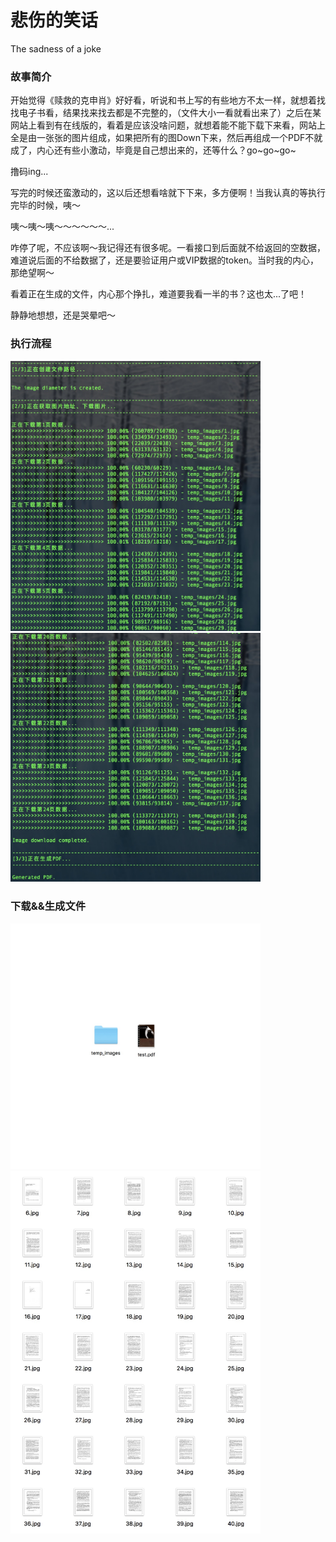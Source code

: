 # 悲伤的笑话
The sadness of a joke

### 故事简介

  开始觉得《赎救的克申肖》好好看，听说和书上写的有些地方不太一样，就想着找找电子书看，结果找来找去都是不完整的，（文件大小一看就看出来了）之后在某网站上看到有在线版的，看着是应该没啥问题，就想着能不能下载下来看，网站上全是由一张张的图片组成，如果把所有的图Down下来，然后再组成一个PDF不就成了，内心还有些小激动，毕竟是自己想出来的，还等什么？go~go~go~
  
  撸码ing...
  
  写完的时候还蛮激动的，这以后还想看啥就下下来，多方便啊！当我认真的等执行完毕的时候，咦〜
  
  咦〜咦〜咦〜〜〜〜〜〜...
  
  咋停了呢，不应该啊〜我记得还有很多呢。一看接口到后面就不给返回的空数据，难道说后面的不给数据了，还是要验证用户或VIP数据的token。当时我的内心，那绝望啊〜
  
  看着正在生成的文件，内心那个挣扎，难道要我看一半的书？这也太...了吧！
  
  静静地想想，还是哭晕吧〜

### 执行流程

<img src="./readmeImg/1.jpg" width="400" alt="执行流程1、2"/>
<img src="./readmeImg/2.jpg" width="400" alt="执行流程3"/>

### 下载&&生成文件

<img src="./readmeImg/3.jpg" width="400" alt="生成文件"/>
<img src="./readmeImg/4.jpg" width="400" alt="下载文件"/>
